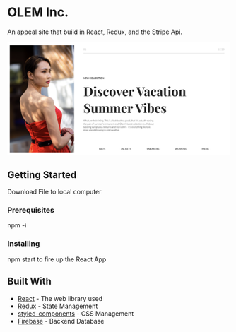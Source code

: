 # OLEM Inc.

An appeal site that build in React, Redux, and the Stripe Api. 

![project](/project.png)

## Getting Started
Download File to local computer

### Prerequisites

npm -i

### Installing

npm start to fire up the React App


## Built With

* [React](https://reactjs.org/) - The web library used
* [Redux](https://redux.js.org/) - State Management
* [styled-components](https://styled-components.com/) - CSS Management
* [Firebase](https://firebase.google.com/) - Backend Database



